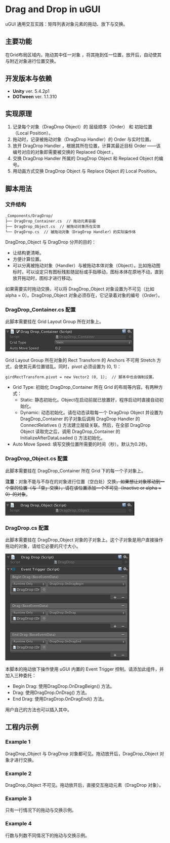 # Drag and Drop in uGUI

uGUI 通用交互实践：矩阵列表对象元素的拖动、放下与交换。

## 主要功能

在Grid布局区域内，拖动其中任一对象 ，将其拖到任一位置，放开后，自动使其与附近对象进行位置交换。

## 开发版本与依赖

- **Unity** ver. 5.4.2p1
- **DOTween** ver. 1.1.310

## 实现原理

1. 记录每个对象（DragDrop Object）的 层级顺序（Order） 和 初始位置（Local Position）。
2. 拖动时，记录被拖动对象（DragDrop Handler）的 Order 与实时位置。
3. 放开 DragDrop Handler ，根据其所在位置，计算其最近目标 Order ——该编号对应的对象即需要被交换的 Replaced Object 。
4. 交换 DragDrop Handler 所属的 DragDrop Object 和 Replaced Object 的编号。
5. 用动画方式交换 DragDrop Object 与 Replace Object 的 Local Position。

## 脚本用法

### 文件结构

```
_Components/DragDrop/
├── DragDrop_Container.cs  // 拖动元素容器
├── DragDrop_Object.cs  // 被拖动对象所在实体
└── DragDrop.cs  // 被拖动对象（DragDrop Handler）的实际操作体
```

DragDrop_Object 与 DragDrop 分开的目的：

- 让结构更清晰。
- 方便计算位置。
- 可以分离被拖动对象（Handler）与被拖动本体对象（Object）。比如拖动图标时，可以设定只有图标残影随鼠标或手指移动，图标本体在原地不动，直到放开拖动时，图标才进行移动。

如果需要实时拖动交换，可以将 DragDrop_Object 对象设置为不可见（比如 alpha = 0）。DragDrop_Object 对象必须存在，它记录着对象的编号（Order）。

### DragDrop_Container.cs 配置

此脚本需要挂在 Grid Layout Group 所在对象上。

![](doc_attachments/pic0.png)

Grid Layout Group 所在对象的 Rect Transform 的 Anchors 不可用 Stretch 方式，会使其元素位置错乱。同时，pivot 必须设置为 (0, 1)：

```
girdRectTransform.pivot = new Vector2 (0, 1);  // 脚本中也会强制设置。
```

- Grid Type: 初始化 DragDrop_Container 所在 Grid 的布局等内容。有两种方式：
    - Static: 静态初始化。Object在启动前就已放置好，程序启动时直接自动初始化。
    - Dynamic: 动态初始化。请在动态读取每一个 DragDrop Object 并设置为 DragDrop_Container 的子对象后调用 DragDrop Handler 的 ConnectRelatives () 方法建立层级关联。然后，在全部 DragDrop Object 读取完之后，调用 DragDrop_Container 的 InitializeAfterDataLoaded () 方法初始化。
- Auto Move Speed: 填写交换位置所需要的时间（秒）。默认为0.2秒。

### DragDrop_Object.cs 配置

此脚本需要挂在 DragDrop_Container 所在 Grid 下的每一个子对象上。

**注意**：对象不能与不存在的对象进行位置（空白处）交换~~，如果想让对象移动到一个空的位置（与「空」交换），请在该位置添加一个不可见（Inactive or alpha = 0）的对象~~。

![](doc_attachments/pic1.png)

### DragDrop.cs 配置

此脚本需要挂在 DragDrop_Object 对象的子对象上。这个子对象是用户直接操作拖动的对象，请给它必要的尺寸大小。

![](doc_attachments/pic2.png)

本脚本的拖动放下操作使用 uGUI 内置的 Event Trigger 控制。请添加此组件，并加入三种委托：

- Begin Drag: 使用DragDrop.OnDragBeign() 方法。
- Drag: 使用DragDrop.OnDrag() 方法。
- End Drag: 使用DragDrop.OnDragEnd() 方法。

用户自己的方法也可以插入其中。

## 工程内示例

### Example 1

DragDrop_Object 与 DragDrop 对象都可见。拖动放开后，DragDrop_Object 对象才进行交换。

### Example 2

DragDrop_Object 不可见。拖动放开后，直接交互拖动元素（DragDrop 对象）。

### Example 3

只有一行情况下的拖动与交换示例。

### Example 4

行数与列数不同情况下的拖动与交换示例。
